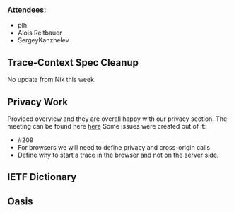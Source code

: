 ### Attendees:

* plh
* Alois Reitbauer
* SergeyKanzhelev


## Trace-Context Spec Cleanup

No update from Nik this week. 

## Privacy Work

Provided overview and they are overall happy with our privacy section. The meeting can be found here [here](https://github.com/w3c/distributed-tracing-wg/blob/master/meeting_notes/2018-11-29.md) Some issues were created out of it:

*  #209 
* For browsers we will need to define privacy and cross-origin calls
* Define why to start a trace in the browser and not on the server side. 

## IETF Dictionary 

## Oasis
